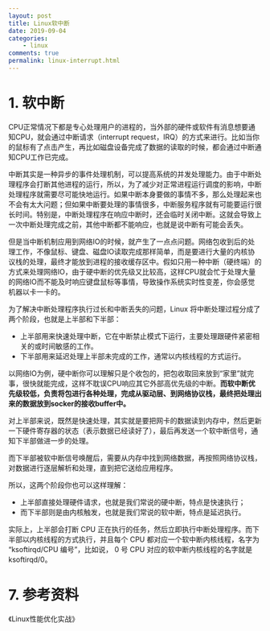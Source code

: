 ```yaml
---
layout: post
title: Linux软中断
date: 2019-09-04
categories:
    - linux
comments: true
permalink: linux-interrupt.html
---
```


# 1. 软中断

CPU正常情况下都是专心处理用户的进程的，当外部的硬件或软件有消息想要通知CPU，就会通过中断请求（interrupt request，IRQ）的方式来进行。比如当你的鼠标有了点击产生，再比如磁盘设备完成了数据的读取的时候，都会通过中断通知CPU工作已完成。

中断其实是一种异步的事件处理机制，可以提高系统的并发处理能力。由于中断处理程序会打断其他进程的运行，所以，为了减少对正常进程运行调度的影响，中断处理程序就需要尽可能快地运行。如果中断本身要做的事情不多，那么处理起来也不会有太大问题；但如果中断要处理的事情很多，中断服务程序就有可能要运行很长时间。特别是，中断处理程序在响应中断时，还会临时关闭中断。这就会导致上一次中断处理完成之前，其他中断都不能响应，也就是说中断有可能会丢失。

但是当中断机制应用到网络IO的时候，就产生了一点点问题。网络包收到后的处理工作，不像鼠标、键盘、磁盘IO读取完成那样简单，而是要进行大量的内核协议栈的处理，最终才能放到进程的接收缓存区中。假如只用一种中断（硬终端）的方式来处理网络IO，由于硬中断的优先级又比较高，这样CPU就会忙于处理大量的网络IO而不能及时响应键盘鼠标等事情，导致操作系统实时性变差，你会感觉机器以卡一卡的。

为了解决中断处理程序执行过长和中断丢失的问题，Linux 将中断处理过程分成了两个阶段，也就是上半部和下半部：

- 上半部用来快速处理中断，它在中断禁止模式下运行，主要处理跟硬件紧密相关的或时间敏感的工作。
- 下半部用来延迟处理上半部未完成的工作，通常以内核线程的方式运行。

以网络IO为例，硬中断你可以理解只是个收包的，把包收取回来放到“家里”就完事，很快就能完成，这样不耽误CPU响应其它外部高优先级的中断。**而软中断优先级较低，负责将包进行各种处理，完成从驱动层、到网络协议栈，最终把处理出来的数据放到socker的接收buffer中。**

对上半部来说，既然是快速处理，其实就是要把网卡的数据读到内存中，然后更新一下硬件寄存器的状态（表示数据已经读好了），最后再发送一个软中断信号，通知下半部做进一步的处理。

而下半部被软中断信号唤醒后，需要从内存中找到网络数据，再按照网络协议栈，对数据进行逐层解析和处理，直到把它送给应用程序。

所以，这两个阶段你也可以这样理解：

- 上半部直接处理硬件请求，也就是我们常说的硬中断，特点是快速执行；
- 而下半部则是由内核触发，也就是我们常说的软中断，特点是延迟执行。

实际上，上半部会打断 CPU 正在执行的任务，然后立即执行中断处理程序。而下半部以内核线程的方式执行，并且每个 CPU 都对应一个软中断内核线程，名字为 “ksoftirqd/CPU 编号”，比如说， 0 号 CPU 对应的软中断内核线程的名字就是 ksoftirqd/0。

# 7. 参考资料

《Linux性能优化实战》